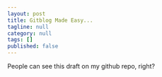 ```yaml
---
layout: post
title: Gitblog Made Easy...
tagline: null
category: null
tags: []
published: false
---
```

People can see this draft on my github repo, right?